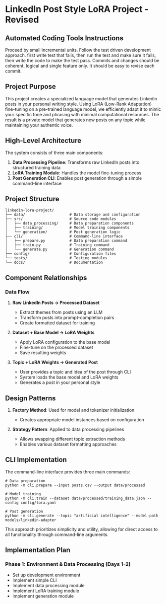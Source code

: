 # LinkedIn Post Style LoRA Project - Revised

## Automated Coding Tools Instructions
Proceed by small incremental units. Follow the test driven development approach. first write test that fails, then run the test and make sure it fails, then write the code to make the test pass. Commits and changes should be coherent, logical and single feature only. It should be easy to revise each commit.

## Project Purpose

This project creates a specialized language model that generates LinkedIn posts in your personal writing style. Using LoRA (Low-Rank Adaptation) fine-tuning on a pre-trained language model, we efficiently adapt it to mimic your specific tone and phrasing with minimal computational resources. The result is a private model that generates new posts on any topic while maintaining your authentic voice.

## High-Level Architecture

The system consists of three main components:

1. **Data Processing Pipeline**: Transforms raw LinkedIn posts into structured training data
2. **LoRA Training Module**: Handles the model fine-tuning process 
3. **Post Generation CLI**: Enables post generation through a simple command-line interface

## Project Structure

```
linkedin-lora-project/
├── data/                    # Data storage and configuration
├── src/                     # Source code modules
│   ├── data_processing/     # Data preparation components
│   ├── training/            # Model training components
│   └── generation/          # Post generation logic
├── cli/                     # Command-line interface
│   ├── prepare.py           # Data preparation command
│   ├── train.py             # Training command
│   └── generate.py          # Generation command
├── config/                  # Configuration files
└── tests/                   # Testing modules
└── docs/                    # Documentation
```

## Component Relationships

### Data Flow

1. **Raw LinkedIn Posts → Processed Dataset**
   - Extract themes from posts using an LLM
   - Transform posts into prompt-completion pairs
   - Create formatted dataset for training

2. **Dataset + Base Model → LoRA Weights**
   - Apply LoRA configuration to the base model
   - Fine-tune on the processed dataset
   - Save resulting weights

3. **Topic + LoRA Weights → Generated Post**
   - User provides a topic and idea of the post through CLI
   - System loads the base model and LoRA weights
   - Generates a post in your personal style

## Design Patterns

1. **Factory Method**: Used for model and tokenizer initialization
   - Creates appropriate model instances based on configuration

2. **Strategy Pattern**: Applied to data processing pipelines
   - Allows swapping different topic extraction methods
   - Enables various dataset formatting approaches

## CLI Implementation

The command-line interface provides three main commands:

```
# Data preparation
python -m cli.prepare --input posts.csv --output data/processed

# Model training
python -m cli.train --dataset data/processed/training_data.json --config config/lora.yaml

# Post generation
python -m cli.generate --topic "artificial intelligence" --model-path models/linkedin-adapter
```

This approach prioritizes simplicity and utility, allowing for direct access to all functionality through command-line arguments.

## Implementation Plan

### Phase 1: Environment & Data Processing (Days 1-2)
- Set up development environment
- Implement simple CLI 
- Implement data processing module
- Implement LoRA training module
- Implement generation module

